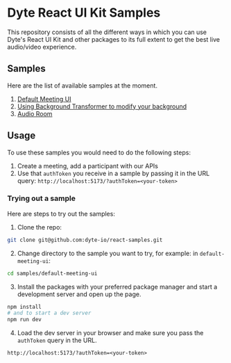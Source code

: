 # Dyte React UI Kit Samples

This repository consists of all the different ways in which you can use Dyte's
React UI Kit and other packages to its full extent to get the best live audio/video
experience.

## Samples

Here are the list of available samples at the moment.

1. [Default Meeting UI](./samples/default-meeting-ui/)
2. [Using Background Transformer to modify your background](./samples/with-background-transformer/)
3. [Audio Room](./samples/audio-room/)

## Usage

To use these samples you would need to do the following steps:

1. Create a meeting, add a participant with our APIs
2. Use that `authToken` you receive in a sample by passing it in the URL query: `http://localhost:5173/?authToken=<your-token>`

### Trying out a sample

Here are steps to try out the samples:

1. Clone the repo:

```sh
git clone git@github.com:dyte-io/react-samples.git
```

2. Change directory to the sample you want to try, for example: in `default-meeting-ui`:

```sh
cd samples/default-meeting-ui
```

3. Install the packages with your preferred package manager and start a development server and open up the page.

```sh
npm install
# and to start a dev server
npm run dev
```

4. Load the dev server in your browser and make sure you pass the `authToken` query in the URL.

```
http://localhost:5173/?authToken=<your-token>
```
